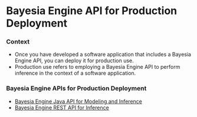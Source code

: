 # Bayesia Engine API for Production Deployment

### Context

* Once you have developed a software application that includes a Bayesia Engine API, you can deploy it for production use.
* Production use refers to employing a Bayesia Engine API to perform inference in the context of a software application.

### Bayesia Engine APIs for Production Deployment

* [Bayesia Engine Java API for Modeling and Inference](https://bayesia.clickhelp.co/articles/bayesialab-knowledge-hub/bayesia-engine-java-api-modeling-inference-production)
* [Bayesia Engine REST API for Inference](https://bayesia.clickhelp.co/articles/bayesialab-knowledge-hub/bayesia-engine-rest-api-inference)
